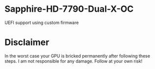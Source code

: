 # Sapphire-HD-7790-Dual-X-OC
UEFI support using custom firmware

# Disclaimer
In the worst case your GPU is bricked permanently after following these steps. I am not responsible for any damage. Follow at your own risk!
